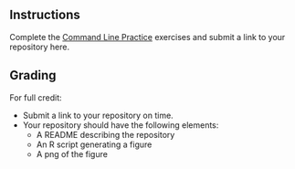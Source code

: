 ## Instructions

Complete the [Command Line Practice](https://bifx552-23.github.io/CourseInfo/labs/06Command-line-practice/) exercises and submit a link to your repository here.

## Grading

For full credit:

* Submit a link to your repository on time.
* Your repository should have the following elements:
  * A README describing the repository
  * An R script generating a figure
  * A png of the figure
